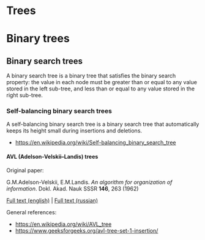 # Trees

# Binary trees

## Binary search trees

A binary search tree is a binary tree that satisfies the binary search property: the value in each node must be greater than or equal to any value stored in the left sub-tree, and less than or equal to any value stored in the right sub-tree.

### Self-balancing binary search trees

A self-balancing binary search tree is a binary search tree that automatically keeps its height small during insertions and deletions.

* https://en.wikipedia.org/wiki/Self-balancing_binary_search_tree

#### AVL (Adelson-Velskii&ndash;Landis) trees

Original paper:

G.M.Adelson-Velskii, E.M.Landis. *An algorithm for organization of information*. Dokl. Akad. Nauk SSSR **146**, 263 (1962)

[Full text (english)](http://professor.ufabc.edu.br/~jesus.mena/courses/mc3305-2q-2015/AED2-10-avl-paper.pdf) | [Full text (russian)](http://www.mathnet.ru/links/29d35467640f7ae44d5d347a765fc559/dan26964.pdf)

General references:

* https://en.wikipedia.org/wiki/AVL_tree
* https://www.geeksforgeeks.org/avl-tree-set-1-insertion/

